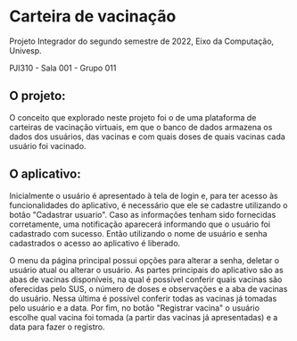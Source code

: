 # Carteira de vacinação

Projeto Integrador do segundo semestre de 2022, Eixo da Computação, Univesp.

PJI310 - Sala 001 - Grupo 011

## O projeto:

O conceito que explorado neste projeto foi o de uma plataforma de carteiras de
vacinação virtuais, em que o banco de dados armazena os dados dos usuários,
das vacinas e com quais doses de quais vacinas cada usuário foi vacinado.


## O aplicativo:

Inicialmente o usuário é apresentado à tela de login e, para ter acesso às funcionalidades do aplicativo,
é necessário que ele se cadastre utilizando o botão "Cadastrar usuario". Caso as informações tenham sido
fornecidas corretamente, uma notificação aparecerá informando que o usuário foi cadastrado com sucesso.
Então utilizando o nome de usuário e senha cadastrados o acesso ao aplicativo é liberado.

O menu da página principal possui opções para alterar a senha, deletar o usuário atual ou alterar o usuário.
As partes principais do aplicativo são as abas de vacinas disponíveis, na qual é possível conferir quais vacinas
são oferecidas pelo SUS, o número de doses e observações e a aba de vacinas do usuário. Nessa última é possível
conferir todas as vacinas já tomadas pelo usuário e a data. Por fim, no botão "Registrar vacina" o usuário
escolhe qual vacina foi tomada (a partir das vacinas já apresentadas) e a data para fazer o registro.

